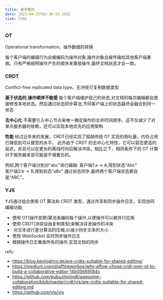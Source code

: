```yaml
---
title: 基本概念
date: 2023-04-25T02:36:53.292Z
size: 2102
---
```

### OT
Operational transformation，操作数据的转换

每个客户端的编辑行为会被编码为操作对象,操作对象会被传输给其他客户端重放。只有严格按照操作产生的顺序来重放操作,最终文档状态才会一致。

### CRDT
Conflict-free replicated data type，无冲突可复制数据类型

**基于状态的,操作顺序不敏感**
每个客户端维护自己的状态,对文档的每次编辑都会直接修改本地状态。然后通过状态同步算法,不同客户端上的状态最终会融合到同一状态

**去中心化**
不需要引入中心节点来唯一确定操作的合并时间顺序。这不仅减少了对单点服务器的依赖，还可以实现本地优先的应用架构

**性能**
经过近年来的发展，CRDT已经实现了超越传统 OT 实现的吞吐量，内存占用已降低到可以接受的水平。
此外由于 CRDT 的去中心化特性，它可以容忍更高的延迟，并且可以在更长的离线时间后解决冲突。相比之下，相同条件下的 OT 计算对于服务器来说可能是不堪重负的。

例如,两个客户端分别对“abc”进行编辑:
客户端1:a -> A,得到状态“Abc”  
客户端2:b -> B,得到状态“aBc”
通过状态同步,最终两个客户端状态都会是“ABC”。


### YJS
YJS通过组合使用 OT 算法和 CRDT 类型，通过共享和同步操作日志，实现协同编辑功能

- 使用 OT(操作变换)算法来编码每个操作,以使操作可以被并行应用
- 使用 CRDT(冲突自由复制类型)来解决并发操作的冲突
-  对文本进行差分算法的压缩,以减小同步文本的大小
- 使用 WebSocket 实时同步操作日志
- 根据操作日志重放所有的操作,实现文档的同步


refs:
- https://blog.kevinjahns.de/are-crdts-suitable-for-shared-editing/
- https://medium.com/@affineworkos/why-affine-chose-crdt-over-ot-to-build-a-collaborative-editor-14b05689584c
- https://github.com/pubuzhixing8/awesome-collaboration/blob/master/crdt/yjs/are-crdts-suitable-for-shared-editing.md
- https://github.com/yjs/yjs
